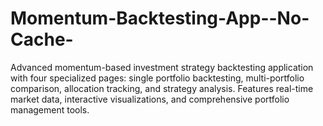 # Momentum-Backtesting-App--No-Cache-
Advanced momentum-based investment strategy backtesting application with four specialized pages: single portfolio backtesting, multi-portfolio comparison, allocation tracking, and strategy analysis. Features real-time market data, interactive visualizations, and comprehensive portfolio management tools.
